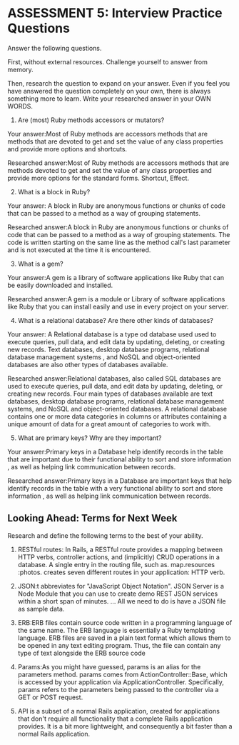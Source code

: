 # ASSESSMENT 5: Interview Practice Questions
Answer the following questions.

First, without external resources. Challenge yourself to answer from memory.

Then, research the question to expand on your answer. Even if you feel you have answered the question completely on your own,
 there is always something more to learn. Write your researched answer in your OWN WORDS.

1. Are (most) Ruby methods accessors or mutators?

  Your answer:Most of Ruby methods are accessors methods that are methods that are devoted to get and set the value of any class properties and provide more options and shortcuts.

  Researched answer:Most of Ruby methods are accessors methods that are methods devoted to get and set the value of any class properties and provide more options for the standard forms. Shortcut, Effect.


2. What is a block in Ruby?

  Your answer: A block in Ruby are anonymous functions or chunks of code that can be passed to a method as a way of grouping statements.


  Researched answer:A block in Ruby are anonymous functions or chunks of code that can be passed to a method as a way of grouping statements.
  The code is written starting on the same line as the method call's last parameter and is not executed at the time it is encountered.


3. What is a gem?

  Your answer:A gem is a library of software applications like Ruby that can be easily downloaded and installed.

  Researched answer:A gem is a module or Library of software applications like Ruby that you can install easily and use in every project on your server. 

4. What is a relational database? Are there other kinds of databases?

  Your answer: A Relational database is a type od database used used to execute queries, pull data, and edit data by updating, deleting, or creating new records. Text databases,
   desktop database programs, relational database management systems , and NoSQL and object-oriented databases are also other types of databases available.


  Researched answer:Relational databases, also called SQL databases are used to execute queries, pull data, and edit data by updating, deleting, or creating new records.
Four main types of databases available are text databases, desktop database programs, relational database management systems, and NoSQL and object-oriented databases.
A relational database contains one or more data categories in columns or attributes containing a unique amount of data for a great amount of categories to work with.




5. What are primary keys? Why are they important? 

  Your answer:Primary keys in a Database help identify records in the table that are important due to their functional ability to sort and store information , as well as helping link communication between records. 

  Researched answer:Primary keys in a Database are important keys that help identify records in the table with a very functional ability to sort and store information , as well as helping link communication between records. 




## Looking Ahead: Terms for Next Week
Research and define the following terms to the best of your ability.

1. RESTful routes:
In Rails, a RESTful route provides a mapping between HTTP verbs, controller actions, and (implicitly) CRUD operations in a database. A single entry in the routing file, such as. map.resources :photos. creates seven different routes in your application: HTTP verb.

2. JSON:t abbreviates for "JavaScript Object Notation". JSON Server is a Node Module that you can use to create demo REST JSON services within a short span of minutes. ... All we need to do is have a JSON file as sample data.

3. ERB:ERB files contain source code written in a programming language of the same name. The ERB language is essentially a Ruby templating language. ERB files are saved in a plain text format which allows them to be opened in any text editing program. Thus, the file can contain any type of text alongside the ERB source code

4. Params:As you might have guessed, params is an alias for the parameters method. params comes from ActionController::Base, which is accessed by your application via ApplicationController. Specifically, params refers to the parameters being passed to the controller via a GET or POST request.



5. API is a subset of a normal Rails application, created for applications that don't require all functionality that a complete Rails application provides. It is a bit more lightweight, and consequently a bit faster than a normal Rails application.
